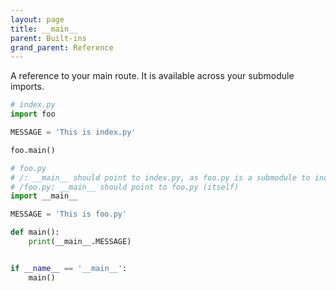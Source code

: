 ```yaml
---
layout: page
title: __main__
parent: Built-ins
grand_parent: Reference
---
```


A reference to your main route. It is available across your submodule imports.

```python
# index.py
import foo

MESSAGE = 'This is index.py'

foo.main()
```

```python
# foo.py
# /: __main__ should point to index.py, as foo.py is a submodule to index.py
# /foo.py: __main__ should point to foo.py (itself)
import __main__

MESSAGE = 'This is foo.py'

def main():
    print(__main__.MESSAGE)


if __name__ == '__main__':
    main()

```

